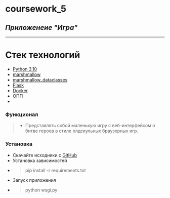 # coursework_5

## _Приложенеие "Игра"_

***

# Стек технологий
- [Python 3.10](https://www.python.org/)
- [marshmallow](https://skyengpublic.notion.site/5-a322e6b0b9df49bf8fbcb822cc2f90fe)
- [marshmallow_dataclasses](https://lovasoa.github.io/marshmallow_dataclass/html/marshmallow_dataclass.html)
- [Flask](https://flask.palletsprojects.com/en/2.3.x/)
- [Docker](https://www.docker.com/)
- ОПП
- 


### Функционал
>* Представлять собой маленькую игру с веб-интерфейсом о битве героев в стиле олдскульных браузерных игр.



### Установка
* Скачайте исходники c [GitHub](https://github.com/maksim-gostev/sky.pro_kursovaya_5.git)
* Установка зависимостей
* >pip install -r requirements.txt
* Запуск приложения
* >python wsgi.py
